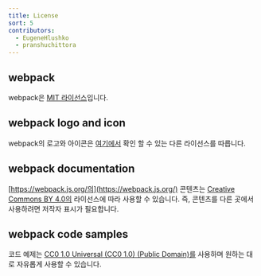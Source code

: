 ```yaml
---
title: License
sort: 5
contributors:
  - EugeneHlushko
  - pranshuchittora
---
```


## webpack

webpack은 [MIT 라이선스](https://github.com/webpack/webpack/blob/master/LICENSE)입니다.

## webpack logo and icon

webpack의 로고와 아이콘은 [여기에서](https://github.com/webpack/media) 확인 할 수 있는 다른 라이선스를 따릅니다.

## webpack documentation

[https://webpack.js.org/의](https://webpack.js.org/) 콘텐츠는 [Creative Commons BY 4.0의](https://creativecommons.org/licenses/by/4.0/) 라이선스에 따라 사용할 수 있습니다. 즉, 콘텐츠를 다른 곳에서 사용하려면 저작자 표시가 필요합니다.

## webpack code samples

코드 예제는 [CC0 1.0 Universal (CC0 1.0) (Public Domain)를](https://creativecommons.org/publicdomain/zero/1.0/) 사용하며 원하는 대로 자유롭게 사용할 수 있습니다.
